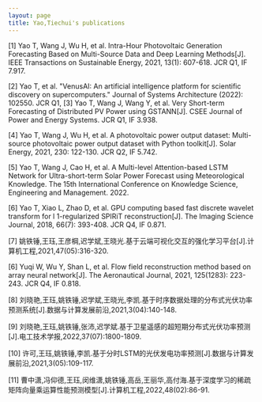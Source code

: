 ```yaml
---
layout: page
title: Yao,Tiechui's publications
---
```







[1] Yao T, Wang J, Wu H, et al. Intra-Hour Photovoltaic Generation Forecasting Based on Multi-Source Data and Deep Learning Methods[J]. IEEE Transactions on Sustainable Energy, 2021, 13(1): 607-618. JCR Q1, IF 7.917.

[2] Yao T, et al. "VenusAI: An artificial intelligence platform for scientific discovery on supercomputers." Journal of Systems Architecture (2022): 102550. JCR Q1,
[3] Yao T, Wang J, Wang Y, et al. Very Short-term Forecasting of Distributed PV Power using GSTANN[J].  CSEE Journal of Power and Energy Systems. JCR Q1, IF 3.938.

[4] Yao T, Wang J, Wu H, et al. A photovoltaic power output dataset: Multi-source photovoltaic power output dataset with Python toolkit[J]. Solar Energy, 2021, 230: 122-130. JCR Q2, IF 5.742.

[5] Yao T, Wang J, Cao H, et al. A Multi-level Attention-based LSTM Network for Ultra-short-term Solar Power Forecast using Meteorological Knowledge. The 15th International Conference on Knowledge Science, Engineering and Management. 2022.

[6] Yao T, Xiao L, Zhao D, et al. GPU computing based fast discrete wavelet transform for l 1-regularized SPIRiT reconstruction[J]. The Imaging Science Journal, 2018, 66(7): 393-408. JCR Q4, IF 0.871.

[7] 姚铁锤,王珏,王彦棡,迟学斌,王晓光.基于云端可视化交互的强化学习平台[J].计算机工程,2021,47(05):316-320.

[6] Yuqi W, Wu Y, Shan L, et al. Flow field reconstruction method based on array neural network[J]. The Aeronautical Journal, 2021, 125(1283): 223-243. JCR Q4, IF 0.818.

[8] 刘晓艳,王珏,姚铁锤,迟学斌,王晓光,李凯.基于时序数据处理的分布式光伏功率预测系统[J].数据与计算发展前沿,2021,3(04):140-148.

[9] 刘晓艳,王珏,姚铁锤,张沛,迟学斌.基于卫星遥感的超短期分布式光伏功率预测[J].电工技术学报,2022,37(07):1800-1809.

[10] 许可,王珏,姚铁锤,李凯.基于分时LSTM的光伏发电功率预测[J].数据与计算发展前沿,2021,3(05):109-117.

[11] 曹中潇,冯仰德,王珏,闵维潇,姚铁锤,高岳,王丽华,高付海.基于深度学习的稀疏矩阵向量乘运算性能预测模型[J].计算机工程,2022,48(02):86-91.

